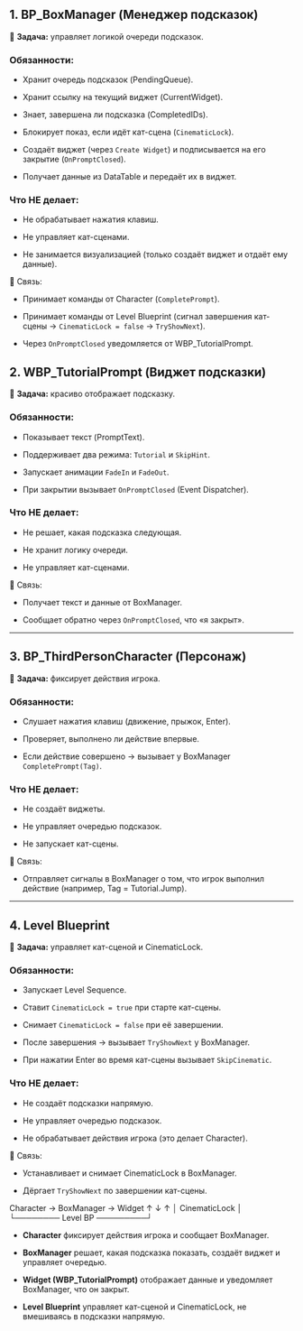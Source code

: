 ## 1. **BP_BoxManager (Менеджер подсказок)**

🎯 **Задача:** управляет логикой очереди подсказок.

### Обязанности:

- Хранит очередь подсказок (PendingQueue).
    
- Хранит ссылку на текущий виджет (CurrentWidget).
    
- Знает, завершена ли подсказка (CompletedIDs).
    
- Блокирует показ, если идёт кат-сцена (`CinematicLock`).
    
- Создаёт виджет (через `Create Widget`) и подписывается на его закрытие (`OnPromptClosed`).
    
- Получает данные из DataTable и передаёт их в виджет.
    

### Что **НЕ делает**:

- Не обрабатывает нажатия клавиш.
    
- Не управляет кат-сценами.
    
- Не занимается визуализацией (только создаёт виджет и отдаёт ему данные).
    

📌 Связь:

- Принимает команды от Character (`CompletePrompt`).
    
- Принимает команды от Level Blueprint (сигнал завершения кат-сцены → `CinematicLock = false` → `TryShowNext`).
    
- Через `OnPromptClosed` уведомляется от WBP_TutorialPrompt.
## 2. **WBP_TutorialPrompt (Виджет подсказки)**

🎯 **Задача:** красиво отображает подсказку.

### Обязанности:

- Показывает текст (PromptText).
    
- Поддерживает два режима: `Tutorial` и `SkipHint`.
    
- Запускает анимации `FadeIn` и `FadeOut`.
    
- При закрытии вызывает `OnPromptClosed` (Event Dispatcher).
    

### Что **НЕ делает**:

- Не решает, какая подсказка следующая.
    
- Не хранит логику очереди.
    
- Не управляет кат-сценами.
    

📌 Связь:

- Получает текст и данные от BoxManager.
    
- Сообщает обратно через `OnPromptClosed`, что «я закрыт».
    

---

## 3. **BP_ThirdPersonCharacter (Персонаж)**

🎯 **Задача:** фиксирует действия игрока.

### Обязанности:

- Слушает нажатия клавиш (движение, прыжок, Enter).
    
- Проверяет, выполнено ли действие впервые.
    
- Если действие совершено → вызывает у BoxManager `CompletePrompt(Tag)`.
    

### Что **НЕ делает**:

- Не создаёт виджеты.
    
- Не управляет очередью подсказок.
    
- Не запускает кат-сцены.
    

📌 Связь:

- Отправляет сигналы в BoxManager о том, что игрок выполнил действие (например, Tag = Tutorial.Jump).
    

---

## 4. **Level Blueprint**

🎯 **Задача:** управляет кат-сценой и CinematicLock.

### Обязанности:

- Запускает Level Sequence.
    
- Ставит `CinematicLock = true` при старте кат-сцены.
    
- Снимает `CinematicLock = false` при её завершении.
    
- После завершения → вызывает `TryShowNext` у BoxManager.
    
- При нажатии Enter во время кат-сцены вызывает `SkipCinematic`.
    

### Что **НЕ делает**:

- Не создаёт подсказки напрямую.
    
- Не управляет очередью подсказок.
    
- Не обрабатывает действия игрока (это делает Character).
    

📌 Связь:

- Устанавливает и снимает CinematicLock в BoxManager.
    
- Дёргает `TryShowNext` по завершении кат-сцены.

Character  →  BoxManager  →  Widget
   ↑             ↓             ↑
   │       CinematicLock       │
   └──────── Level BP ─────────┘

- **Character** фиксирует действия игрока и сообщает BoxManager.
    
- **BoxManager** решает, какая подсказка показать, создаёт виджет и управляет очередью.
    
- **Widget (WBP_TutorialPrompt)** отображает данные и уведомляет BoxManager, что он закрыт.
    
- **Level Blueprint** управляет кат-сценой и CinematicLock, не вмешиваясь в подсказки напрямую.
